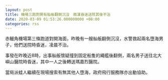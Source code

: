 ```yaml
---
layout: post
title: 機場三跑對開有舢舨翻側沉沒　兩漢昏迷送院其後不治
date: 2020-03-09 01:53:26.000000000 +08:00
categories: rss
---
```


赤鱲角機場第三條跑道對開海面，昨晚有一艘舢舨翻側沉沒，水警救起兩名墮海男子，他們送院時昏迷，凌晨不治。

事發在昨晚近8時，出事舢舨懷疑撞到固定船隻的繩艦後翻側，兩名男子送往北大嶼山醫院時昏迷，其中一人之後轉送瑪嘉烈醫院。

當局派蛙人繼續在現場搜索有無其他人墮海，政府飛行服務隊亦出動協助。
